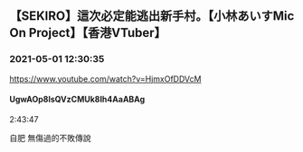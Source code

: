 ## 【SEKIRO】這次必定能逃出新手村。【小林あいすMic On Project】【香港VTuber】
### 2021-05-01 12:30:35
https://www.youtube.com/watch?v=HjmxOfDDVcM
#### UgwAOp8lsQVzCMUk8Ih4AaABAg
2:43:47

自肥 無傷過的不敗傳說

